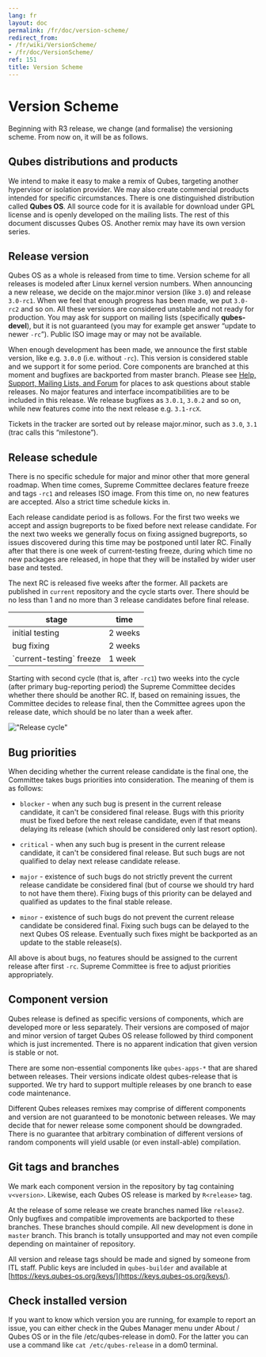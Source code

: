 ```yaml
---
lang: fr
layout: doc
permalink: /fr/doc/version-scheme/
redirect_from:
- /fr/wiki/VersionScheme/
- /fr/doc/VersionScheme/
ref: 151
title: Version Scheme
---
```


Version Scheme
==============
<a id="version-scheme"></a>

Beginning with R3 release, we change (and formalise) the versioning scheme.
From now on, it will be as follows.

Qubes distributions and products
--------------------------------
<a id="qubes-distributions-and-products"></a>

We intend to make it easy to make a remix of Qubes, targeting another
hypervisor or isolation provider. We may also create commercial products
intended for specific circumstances. There is one distinguished distribution
called **Qubes OS**. All source code for it is available for download under GPL
license and is openly developed on the mailing lists. The rest of this document
discusses Qubes OS. Another remix may have its own version series.

Release version
---------------
<a id="release-version"></a>

Qubes OS as a whole is released from time to time. Version scheme for all
releases is modeled after Linux kernel version numbers. When announcing a new
release, we decide on the major.minor version (like `3.0`) and release
`3.0-rc1`. When we feel that enough progress has been made, we put `3.0-rc2`
and so on. All these versions are considered unstable and not ready for
production. You may ask for support on mailing lists (specifically
**qubes-devel**), but it is not guaranteed (you may for example get answer
“update to newer `-rc`”). Public ISO image may or may not be available.

When enough development has been made, we announce the first stable version,
like e.g. `3.0.0` (i.e. without `-rc`). This version is considered stable and
we support it for some period. Core components are branched at this moment and
bugfixes are backported from master branch. Please see [Help, Support, Mailing
Lists, and Forum] for places to ask questions about stable releases. No major
features and interface incompatibilities are to be included in this release. We
release bugfixes as `3.0.1`, `3.0.2` and so on, while new features come into the
next release e.g. `3.1-rcX`.

Tickets in the tracker are sorted out by release major.minor, such as `3.0`,
`3.1` (trac calls this “milestone”).

Release schedule
----------------
<a id="release-schedule"></a>

There is no specific schedule for major and minor other that more general
roadmap. When time comes, Supreme Committee declares feature freeze and tags
`-rc1` and releases ISO image. From this time on, no new features are accepted.
Also a strict time schedule kicks in.

Each release candidate period is as follows. For the first two weeks we accept
and assign bugreports to be fixed before next release candidate. For the next
two weeks we generally focus on fixing assigned bugreports, so issues discovered
during this time may be postponed until later RC. Finally after that there is
one week of current-testing freeze, during which time no new packages are
released, in hope that they will be installed by wider user base and tested.

The next RC is released five weeks after the former. All packets are published
in `current` repository and the cycle starts over. There should be no less than
1 and no more than 3 release candidates before final release.

<table>
    <thead>
        <tr><th>stage</th><th>time</th></tr>
    </thead>
    <tbody>
        <tr><td>initial testing</td><td>2 weeks</td></tr>
        <tr><td>bug fixing</td><td>2 weeks</td></tr>
        <tr><td>`current-testing` freeze</td><td>1 week</td></tr>
    </tbody>
</table>

Starting with second cycle (that is, after `-rc1`) two weeks into the cycle
(after primary bug-reporting period) the Supreme Committee decides whether there
should be another RC. If, based on remaining issues, the Committee decides to
release final, then the Committee agrees upon the release date, which should be
no later than a week after.

!["Release cycle"](/attachment/wiki/VersionScheme/release-cycle.svg)

Bug priorities
--------------
<a id="bug-priorities"></a>

When deciding whether the current release candidate is the final one, the Committee
takes bugs priorities into consideration. The meaning of them is as follows:

* `blocker` - when any such bug is present in the current release candidate, it
can't be considered final release. Bugs with this priority must be fixed before
the next release candidate, even if that means delaying its release (which
should be considered only last resort option).

* `critical` - when any such bug is present in the current release candidate, it
can't be considered final release. But such bugs are not qualified to delay
next release candidate release.

* `major` - existence of such bugs do not strictly prevent the current release
candidate be considered final (but of course we should try hard to not have
them there). Fixing bugs of this priority can be delayed and qualified as
updates to the final stable release.

* `minor` - existence of such bugs do not prevent the current release candidate
be considered final. Fixing such bugs can be delayed to the next Qubes OS
release. Eventually such fixes might be backported as an update to the stable
release(s).

All above is about bugs, no features should be assigned to the current release
after first `-rc`. Supreme Committee is free to adjust priorities appropriately.

Component version
-----------------
<a id="component-version"></a>

Qubes release is defined as specific versions of components, which are
developed more or less separately. Their versions are composed of major and
minor version of target Qubes OS release followed by third component which is
just incremented. There is no apparent indication that given version is stable
or not.

There are some non-essential components like `qubes-apps-*` that are shared
between releases. Their versions indicate oldest qubes-release that is
supported. We try hard to support multiple releases by one branch to ease code
maintenance.

Different Qubes releases remixes may comprise of different components and
version are not guaranteed to be monotonic between releases. We may decide that
for newer release some component should be downgraded. There is no guarantee
that arbitrary combination of different versions of random components will
yield usable (or even install-able) compilation.

Git tags and branches
---------------------
<a id="git-tags-and-branches"></a>

We mark each component version in the repository by tag containing
`v<version>`. Likewise, each Qubes OS release is marked by `R<release>` tag.

At the release of some release we create branches named like `release2`. Only
bugfixes and compatible improvements are backported to these branches. These
branches should compile. All new development is done in `master` branch. This
branch is totally unsupported and may not even compile depending on maintainer
of repository.

All version and release tags should be made and signed by someone from ITL
staff. Public keys are included in `qubes-builder` and available at
[https://keys.qubes-os.org/keys/](https://keys.qubes-os.org/keys/).

Check installed version
-----------------
<a id="check-installed-version"></a>

If you want to know which version you are running, for example to report
an issue, you can either check in the Qubes Manager menu under About / Qubes OS  or in the file /etc/qubes-release in dom0. For the latter you can use a command like `cat /etc/qubes-release` in a dom0 terminal.

[Help, Support, Mailing Lists, and Forum]: /fr/support/